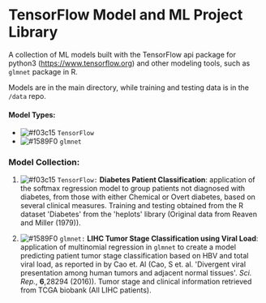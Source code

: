 # TensorFlow Model and ML Project Library

A collection of ML models built with the TensorFlow api package for python3 (https://www.tensorflow.org) and other modeling tools, such as `glmnet` package in R.

Models are in the main directory, while training and testing data is in the `/data` repo.

#### Model Types:
- ![#f03c15](https://placehold.it/15/f03c15/000000?text=+) `TensorFlow`
- ![#1589F0](https://placehold.it/15/1589F0/000000?text=+) `glmnet`

### Model Collection:

  1. ![#f03c15](https://placehold.it/15/f03c15/000000?text=+) `TensorFlow:`
  **Diabetes Patient Classification**: application of the softmax regression model to group patients not diagnosed with diabetes, from those with either Chemical or Overt diabetes, based on several clinical measures. Training and testing obtained from the R dataset 'Diabetes' from the 'heplots' library (Original data from Reaven and Miller (1979)). 
  

  2. ![#1589F0](https://placehold.it/15/1589F0/000000?text=+) `glmnet:`
  **LIHC Tumor Stage Classification using Viral Load**: application of multinomial regression in `glmnet` to create a model predicting patient tumor stage classification based on HBV and total viral load, as reported in by Cao et. Al (Cao, S et. al. 'Divergent viral presentation among human tumors and adjacent normal tissues'. *Sci. Rep.*, **6**,28294 (2016)). Tumor stage and clinical information retrieved from TCGA biobank (All LIHC patients).
     
